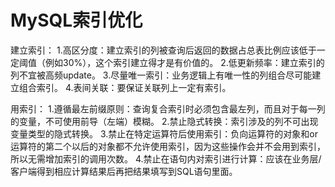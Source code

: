 # MySQL索引优化 #
建立索引：
    1.高区分度：建立索引的列被查询后返回的数据占总表比例应该低于一定阈值（例如30%），这个索引建立得才是有价值的。
    2.低更新频率：建立索引的列不宜被高频update。
    3.尽量唯一索引：业务逻辑上有唯一性的列组合尽可能建立组合索引。
    4.表间关联：要保证关联列上一定有索引。

用索引：
    1.遵循最左前缀原则：查询复合索引时必须包含最左列，而且对于每一列的变量，不可使用前导（左端）模糊。
    2.禁止隐式转换：索引涉及的列不可出现变量类型的隐式转换。
    3.禁止在特定运算符后使用索引：负向运算符的对象和or运算符的第二个以后的对象都不允许使用索引，因为这些操作会并不会用到索引，所以无需增加索引的调用次数。
    4.禁止在语句内对索引进行计算：应该在业务层/客户端得到相应计算结果后再把结果填写到SQL语句里面。

